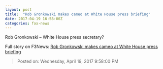 ```yaml
---
layout: post
title:  "Rob Gronkowski makes cameo at White House press briefing"
date: 2017-04-19 16:58:00Z
categories: fox-news
---
```


Rob Gronkowski – White House press secretary?


Full story on F3News: [Rob Gronkowski makes cameo at White House press briefing](http://www.f3nws.com/n/UrTvNG)

> Posted on: Wednesday, April 19, 2017 9:58:00 PM
